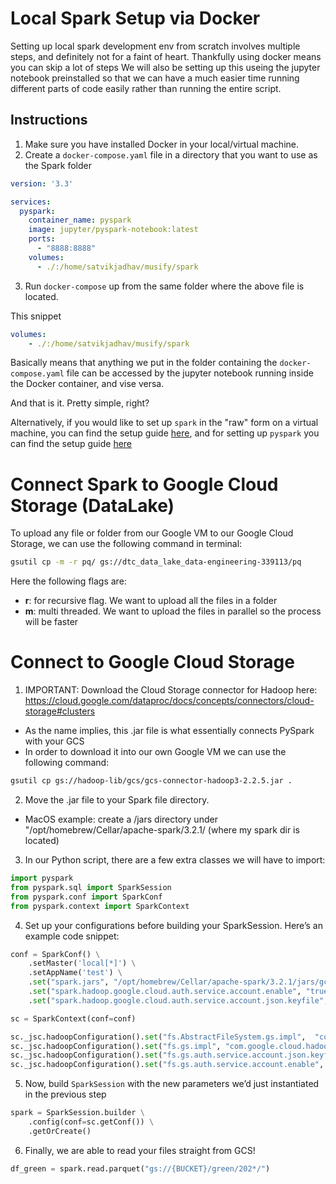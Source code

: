 # Local Spark Setup via Docker

 Setting up local spark development env from scratch involves multiple steps, and definitely not for a faint of heart. Thankfully using docker means you can skip a lot of steps
 We will also be setting up this useing the jupyter notebook preinstalled so that we can have a much easier time running different parts of code easily rather than running the entire script.

## Instructions

1. Make sure you have installed Docker in your local/virtual machine. 
2. Create a `docker-compose.yaml` file in a directory that you want to use as the Spark folder
```yaml
version: '3.3'

services:
  pyspark:
    container_name: pyspark
    image: jupyter/pyspark-notebook:latest
    ports:
      - "8888:8888"
    volumes:
      - ./:/home/satvikjadhav/musify/spark
```

3. Run `docker-compose` up from the same folder where the above file is located.

This snippet

```yaml
volumes:
    - ./:/home/satvikjadhav/musify/spark
```

Basically means that anything we put in the folder containing the `docker-compose.yaml` file can be accessed by the jupyter notebook running inside the Docker container, and vise versa. 

And that is it. Pretty simple, right?

Alternatively, if you would like to set up `spark` in the "raw" form on a virtual machine, you can find the setup guide [here](https://github.com/satvikjadhav/data-engineering-zoomcamp/blob/main/week_5_batch_processing/notes/installing_spark_on_linux.md), and for setting up `pyspark` you can find the setup guide [here](https://github.com/satvikjadhav/data-engineering-zoomcamp/blob/main/week_5_batch_processing/notes/setting_up_pyspark_on_linux.md)


# Connect Spark to Google Cloud Storage (DataLake)

To upload any file or folder from our Google VM to our Google Cloud Storage, we can use the following command in terminal:
```bash
gsutil cp -m -r pq/ gs://dtc_data_lake_data-engineering-339113/pq
```

Here the following flags are:
- **r**: for recursive flag. We want to upload all the files in a folder
- **m**: multi threaded. We want to upload the files in parallel so the process will be faster 

# Connect to Google Cloud Storage

1. IMPORTANT: Download the Cloud Storage connector for Hadoop here: https://cloud.google.com/dataproc/docs/concepts/connectors/cloud-storage#clusters
- As the name implies, this .jar file is what essentially connects PySpark with your GCS
- In order to download it into our own Google VM we can use the following command:
```bash
gsutil cp gs://hadoop-lib/gcs/gcs-connector-hadoop3-2.2.5.jar .
```

2. Move the .jar file to your Spark file directory.
- MacOS example: create a /jars directory under "/opt/homebrew/Cellar/apache-spark/3.2.1/ (where my spark dir is located)

3.  In our Python script, there are a few extra classes we will have to import:
```python
import pyspark
from pyspark.sql import SparkSession
from pyspark.conf import SparkConf
from pyspark.context import SparkContext
```

4. Set up your configurations before building your SparkSession. Here’s an example code snippet:
```python
conf = SparkConf() \
    .setMaster('local[*]') \
    .setAppName('test') \
    .set("spark.jars", "/opt/homebrew/Cellar/apache-spark/3.2.1/jars/gcs-connector-hadoop3-latest.jar") \
    .set("spark.hadoop.google.cloud.auth.service.account.enable", "true") \
    .set("spark.hadoop.google.cloud.auth.service.account.json.keyfile", "path/to/google_credentials.json")

sc = SparkContext(conf=conf)

sc._jsc.hadoopConfiguration().set("fs.AbstractFileSystem.gs.impl",  "com.google.cloud.hadoop.fs.gcs.GoogleHadoopFS")
sc._jsc.hadoopConfiguration().set("fs.gs.impl", "com.google.cloud.hadoop.fs.gcs.GoogleHadoopFileSystem")
sc._jsc.hadoopConfiguration().set("fs.gs.auth.service.account.json.keyfile", "path/to/google_credentials.json")
sc._jsc.hadoopConfiguration().set("fs.gs.auth.service.account.enable", "true")
```

5. Now, build `SparkSession` with the new parameters we’d just instantiated in the previous step
```python
spark = SparkSession.builder \
    .config(conf=sc.getConf()) \
    .getOrCreate()
```

6. Finally, we are able to read your files straight from GCS!
```python
df_green = spark.read.parquet("gs://{BUCKET}/green/202*/")

```